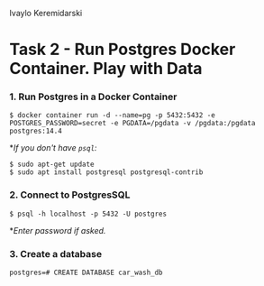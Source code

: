 Ivaylo Keremidarski
# Task 2 - Run Postgres Docker Container. Play with Data

### 1. Run Postgres in a Docker Container
```
$ docker container run -d --name=pg -p 5432:5432 -e POSTGRES_PASSWORD=secret -e PGDATA=/pgdata -v /pgdata:/pgdata postgres:14.4
```

**If you don't have `psql`:*
```
$ sudo apt-get update
$ sudo apt install postgresql postgresql-contrib 
```

### 2. Connect to PostgresSQL
```
$ psql -h localhost -p 5432 -U postgres
```
**Enter password if asked.*

### 3. Create a database
```
postgres=# CREATE DATABASE car_wash_db
```
